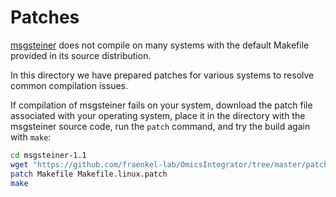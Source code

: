 # Patches

[msgsteiner](http://areeweb.polito.it/ricerca/cmp/code/bpsteiner) does not compile on many 
systems with the default Makefile provided in its source distribution.

In this directory we have prepared patches for various systems to resolve common compilation issues.

If compilation of msgsteiner fails on your system, download the patch file associated with 
your operating system, place it in the directory with the msgsteiner source code, run the `patch` command,
and try the build again with `make`:

```bash
cd msgsteiner-1.1
wget "https://github.com/fraenkel-lab/OmicsIntegrator/tree/master/patches/Makefile.linux.patch"
patch Makefile Makefile.linux.patch
make
```
